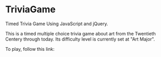 # TriviaGame
Timed Trivia Game Using JavaScript and jQuery.

This is a timed multiple choice trivia game about art from the Twentieth Centery through today. Its difficulty level is currently set at "Art Major".

To play, follow this link:
